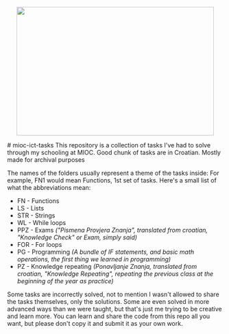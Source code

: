 <p align="center">
  <img width="460" height="300" src="https://upload.wikimedia.org/wikipedia/en/d/d2/XV_Gymnasium_logo.png">
</p>
# mioc-ict-tasks
This repository is a collection of tasks I've had to solve through my schooling at MIOC. Good chunk of tasks are in Croatian. Mostly made for archival purposes

The names of the folders usually represent a theme of the tasks inside:
For example, FN1 would mean Functions, 1st set of tasks.
Here's a small list of what the abbreviations mean:
- FN - Functions
- LS - Lists
- STR - Strings
- WL - While loops
- PPZ - Exams *("Pismena Provjera Znanja", translated from croatian, "Knowledge Check" or Exam, simply said)*
- FOR - For loops
- PG - Programming *(A bundle of IF statements, and basic math operations, the first thing we learned in programming)*
- PZ - Knowledge repeating *(Ponavljanje Znanja, translated from croatian, "Knowledge Repeating", repeating the previous class at the beginning of the year as practice)*

Some tasks are incorrectly solved, not to mention I wasn't allowed to share the tasks themselves, only the solutions.
Some are even solved in more advanced ways than we were taught, but that's just me trying to be creative and learn more.
You can learn and share the code from this repo all you want, but please don't copy it and submit it as your own work.

